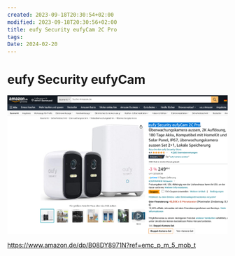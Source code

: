 ```yaml
---
created: 2023-09-18T20:30:54+02:00
modified: 2023-09-18T20:30:56+02:00
title: eufy Security eufyCam 2C Pro
tags: 
Date: 2024-02-20
---
```


# eufy Security eufyCam

![](../_asset/2023-09-18-20-30-54_webcam_image_1.png)

<https://www.amazon.de/dp/B08DY8971N?ref=emc_p_m_5_mob_t>
